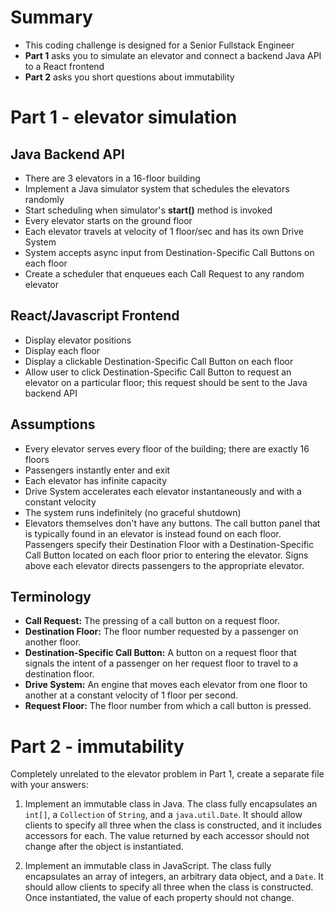 # Summary

- This coding challenge is designed for a Senior Fullstack Engineer
- **Part 1** asks you to simulate an elevator and connect a backend Java API to a React frontend
- **Part 2** asks you short questions about immutability

# Part 1 - elevator simulation

## Java Backend API
- There are 3 elevators in a 16-floor building
- Implement a Java simulator system that schedules the elevators randomly
- Start scheduling when simulator's **start()** method is invoked
- Every elevator starts on the ground floor
- Each elevator travels at velocity of 1 floor/sec and has its own Drive System
- System accepts async input from Destination-Specific Call Buttons on each floor
- Create a scheduler that enqueues each Call Request to any random elevator

## React/Javascript Frontend
- Display elevator positions
- Display each floor
- Display a clickable Destination-Specific Call Button on each floor
- Allow user to click Destination-Specific Call Button to request an elevator on a particular floor; this request should be sent to the Java backend API

## Assumptions
- Every elevator serves every floor of the building; there are exactly 16 floors
- Passengers instantly enter and exit
- Each elevator has infinite capacity
- Drive System accelerates each elevator instantaneously and with a constant velocity
- The system runs indefinitely (no graceful shutdown)
- Elevators themselves don't have any buttons. The call button panel that is typically found in an elevator is instead found on each floor. Passengers specify their Destination Floor with a Destination-Specific Call Button located on each floor prior to entering the elevator. Signs above each elevator directs passengers to the appropriate elevator.

## Terminology
- **Call Request:** The pressing of a call button on a request floor.
- **Destination Floor:** The floor number requested by a passenger on another floor.
- **Destination-Specific Call Button:** A button on a request floor that signals the intent of a passenger on her request floor to travel to a destination floor.
- **Drive System:** An engine that moves each elevator from one floor to another at a constant velocity of 1 floor per second.
- **Request Floor:** The floor number from which a call button is pressed.

# Part 2 - immutability
Completely unrelated to the elevator problem in Part 1, create a separate file with your answers:

1) Implement an immutable class in Java. The class fully encapsulates an `int[]`, a `Collection` of `String`, and a `java.util.Date`. It should allow clients to specify all three when the class is constructed, and it includes accessors for each. The value returned by each accessor should not change after the object is instantiated.
 
2) Implement an immutable class in JavaScript. The class fully encapsulates an array of integers, an arbitrary data object, and a `Date`. It should allow clients to specify all three when the class is constructed. Once instantiated, the value of each property should not change.
